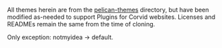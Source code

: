 All themes herein are from the [pelican-themes](https://github.com/getpelican/pelican-themes)
directory, but have been modified as-needed to support Plugins for Corvid websites. Licenses
and READMEs remain the same from the time of cloning.

Only exception: notmyidea -> default.
